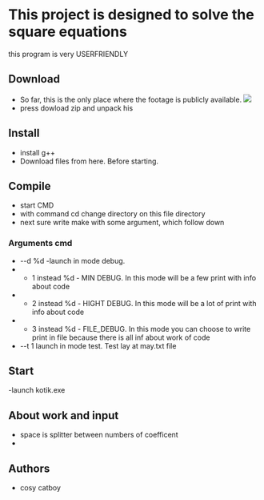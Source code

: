 # This project is designed to solve the square equations
this program is very USERFRIENDLY
## Download
- So far, this is the only place where the footage is publicly available.
![](https://github.com/pupach/kotik/image/dow.png)
- press dowload zip and unpack his
## Install
- install g++
- Download files from here. Before starting.
## Compile
- start CMD
- with command cd change directory on this file directory
- next sure write make with some argument, which follow down
### Arguments cmd
- --d %d -launch in mode debug.
- - 1 instead %d - MIN DEBUG. In this mode will be a few print with info about code
- - 2 instead %d - HIGHT DEBUG. In this mode will be a lot of print with info about code
- - 3 instead %d - FILE_DEBUG. In this mode you can choose to write print in file because there is all inf about work of code
- --t 1 launch in mode test. Test lay at may.txt file
## Start
-launch kotik.exe
## About work and input
- space is splitter between numbers of coefficent
-

## Authors
- cosy catboy
